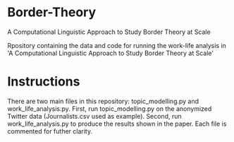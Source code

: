# Border-Theory
A Computational Linguistic Approach to Study Border Theory at Scale

Rpository containing the data and code for running the work-life analysis in 'A Computational Linguistic Approach to Study Border Theory at Scale'

# Instructions
There are two main files in this repository: topic_modelling.py and work_life_analysis.py. First, run topic_modelling.py on the anonymized Twitter data (Journalists.csv used as example). Second, run work_life_analysis.py to produce the results shown in the paper. Each file is commented for futher clarity.
